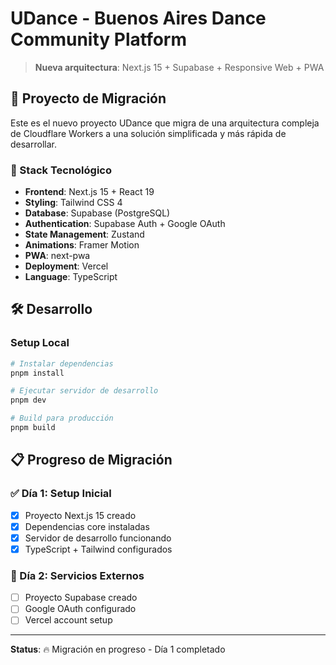 # UDance - Buenos Aires Dance Community Platform

> **Nueva arquitectura**: Next.js 15 + Supabase + Responsive Web + PWA

## 🎯 Proyecto de Migración

Este es el nuevo proyecto UDance que migra de una arquitectura compleja de Cloudflare Workers a una solución simplificada y más rápida de desarrollar.

### 🚀 Stack Tecnológico

- **Frontend**: Next.js 15 + React 19
- **Styling**: Tailwind CSS 4
- **Database**: Supabase (PostgreSQL)
- **Authentication**: Supabase Auth + Google OAuth
- **State Management**: Zustand
- **Animations**: Framer Motion
- **PWA**: next-pwa
- **Deployment**: Vercel
- **Language**: TypeScript

## 🛠️ Desarrollo

### Setup Local

```bash
# Instalar dependencias
pnpm install

# Ejecutar servidor de desarrollo
pnpm dev

# Build para producción
pnpm build
```

## 📋 Progreso de Migración

### ✅ Día 1: Setup Inicial
- [x] Proyecto Next.js 15 creado
- [x] Dependencias core instaladas
- [x] Servidor de desarrollo funcionando
- [x] TypeScript + Tailwind configurados

### 🔄 Día 2: Servicios Externos
- [ ] Proyecto Supabase creado
- [ ] Google OAuth configurado
- [ ] Vercel account setup

---

**Status**: 🔥 Migración en progreso - Día 1 completado
